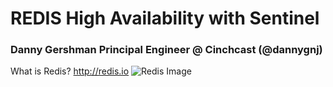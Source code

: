 REDIS High Availability with Sentinel
=====================================

### Danny Gershman Principal Engineer @ Cinchcast (@dannygnj)

What is Redis? http://redis.io ![Redis Image](http://redis.io/images/redis.png)



